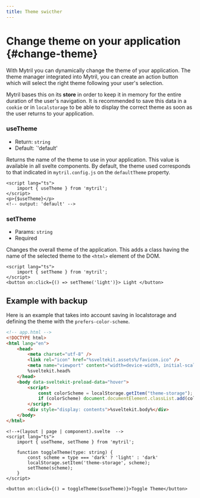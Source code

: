 ```yaml
---
title: Theme swicther
---
```

<script lang="ts">
    import Note from "$lib/components/note.svelte";
</script>


# Change theme on your application {#change-theme}

With Mytril you can dynamically change the theme of your application. The theme manager integrated into Mytril, you can create an action button which will select the right theme following your user's selection.

<Note>

Mytril bases this on its **store** in order to keep it in memory for the entire duration of the user's navigation. It is recommended to save this data in a `cookie` or in `localstorage` to be able to display the correct theme as soon as the user returns to your application.

</Note>

### useTheme

- Return: `string`
- Default: `'default'

Returns the name of the theme to use in your application. This value is available in all svelte components. By default, the theme used corresponds to that indicated in `mytril.config.js` on the `defaultTheme` property.

```svelte
<script lang="ts">
	import { useTheme } from 'mytril';
</script>
<p>{$useTheme}</p>
<!-- output: 'default' -->
```

### setTheme

- Params: `string`
- Required

Changes the overall theme of the application. This adds a class having the name of the selected theme to the `<html>` element of the DOM.

```svelte
<script lang="ts">
	import { setTheme } from 'mytril';
</script>
<button on:click={() => setTheme('light')}> Light </button>
```

## Example with backup

Here is an example that takes into account saving in localstorage and defining the theme with the `prefers-color-scheme`.

```html
<!-- app.html -->
<!DOCTYPE html>
<html lang="en">
	<head>
		<meta charset="utf-8" />
		<link rel="icon" href="%sveltekit.assets%/favicon.ico" />
		<meta name="viewport" content="width=device-width, initial-scale=1" />
		%sveltekit.head%
	</head>
	<body data-sveltekit-preload-data="hover">
		<script>
			const colorScheme = localStorage.getItem("theme-storage");
			if (colorScheme) document.documentElement.classList.add(colorScheme);
		</script>
		<div style="display: contents">%sveltekit.body%</div>
	</body>
</html>
```

```svelte
<!--+(layout | page | component).svelte  -->
<script lang="ts">
	import { useTheme, setTheme } from 'mytril';

	function toggleTheme(type: string) {
		const scheme = type === 'dark' ? 'light' : 'dark'
		localStorage.setItem('theme-storage', scheme);
		setTheme(scheme);
	}
</script>

<button on:click={() = toggleTheme($useTheme)}>Toggle Theme</button>
```